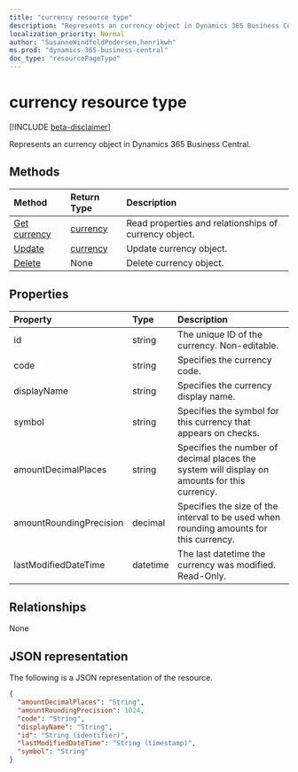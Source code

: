 ```yaml
---
title: "currency resource type"
description: "Represents an currency object in Dynamics 365 Business Central."
localization_priority: Normal
author: "SusanneWindfeldPedersen,henrikwh"
ms.prod: "dynamics-365-business-central"
doc_type: "resourcePageType"
---
```


# currency resource type

[!INCLUDE [beta-disclaimer](../../includes/beta-disclaimer.md)]

Represents an currency object in Dynamics 365 Business Central.

## Methods

| Method       | Return Type | Description |
|:-------------|:------------|:------------|
| [Get currency](../api/dynamics-currency-get.md) | [currency](dynamics-currency.md) | Read properties and relationships of currency object. |
| [Update](../api/dynamics-currency-update.md) | [currency](dynamics-currency.md) | Update currency object. |
| [Delete](../api/dynamics-currency-delete.md) | None | Delete currency object. |

## Properties

| Property	            | Type	 |Description                                                   |
|:----------------------|:-------|:-------------------------------------------------------------|
|id                     |string    |The unique ID of the currency. Non-editable.                  |
|code                   |string  |Specifies the currency code.                                  |
|displayName            |string  |Specifies the currency display name.                          |
|symbol                 |string  |Specifies the symbol for this currency that appears on checks.|
|amountDecimalPlaces    |string  |Specifies the number of decimal places the system will display on amounts for this currency.|
|amountRoundingPrecision|decimal |Specifies the size of the interval to be used when rounding amounts for this currency.|
|lastModifiedDateTime   |datetime|The last datetime the currency was modified. Read-Only.       |  

## Relationships

None

## JSON representation

The following is a JSON representation of the resource.

<!-- {
  "blockType": "resource",
  "optionalProperties": [

  ],
  "@odata.type": "microsoft.graph.currency",
  "baseType": "",
  "keyProperty": "id"
}-->

```json
{
  "amountDecimalPlaces": "String",
  "amountRoundingPrecision": 1024,
  "code": "String",
  "displayName": "String",
  "id": "String (identifier)",
  "lastModifiedDateTime": "String (timestamp)",
  "symbol": "String"
}
```

<!-- uuid: 16cd6b66-4b1a-43a1-adaf-3a886856ed98
2019-02-04 14:57:30 UTC -->
<!-- {
  "type": "#page.annotation",
  "description": "currency resource",
  "keywords": "",
  "section": "documentation",
  "tocPath": ""
}-->